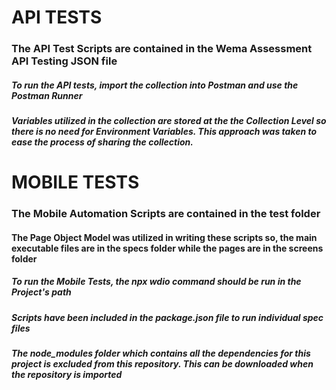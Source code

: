 # API TESTS
### The API Test Scripts are contained in the Wema Assessment API Testing JSON file

##### To run the API tests, import the collection into Postman and use the Postman Runner
##### Variables utilized in the collection are stored at the the Collection Level so there is no need for Environment Variables. This approach was taken to ease the process of sharing the collection.

# MOBILE TESTS
### The Mobile Automation Scripts are contained in the test folder
#### The Page Object Model was utilized in writing these scripts so, the main executable files are in the specs folder while the pages are in the screens folder

##### To run the Mobile Tests, the npx wdio command should be run in the Project's path
##### Scripts have been included in the package.json file to run individual spec files
##### The node_modules folder which contains all the dependencies for this project is excluded from this repository. This can be downloaded when the repository is imported
